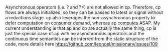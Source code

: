 

Asynchronous operators (i.e. ? and ?>) are not allowed in cp. Therefore, cp flows are always initialized, so they can be passed to latest or signal without a reductions stage. cp also leverages the non-asynchronous property to defer computation on consumer demand, whereas ap computes ASAP.
My current understanding is that ap and cp are actually the same thing, cp is just the special case of ap with no asynchronous operators and the continuous time semantics can be inferred from the static structure of the code, more details here https://github.com/leonoel/missionary/issues/109

